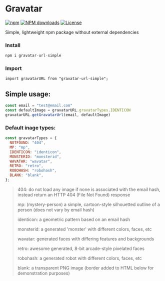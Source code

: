# Gravatar

[![npm](https://img.shields.io/npm/v/gravatar-url-simple.svg)](https://www.npmjs.com/package/gravatar-url-simple)
[![NPM downloads](https://img.shields.io/npm/dm/gravatar-url-simple.svg)](https://www.npmjs.com/package/gravatar-url-simple)
[![License](https://img.shields.io/npm/l/gravatar-url-simple.svg)](https://www.npmjs.com/package/gravatar-url-simple)

Simple, lightweight npm package without external dependencies

### Install
```javascript
npm i gravatar-url-simple
```
### Import
```
import gravatarURL from "gravatar-url-simple";
```

## Simple usage:

```javascript
const email = "test@email.com"
const defaultImage = gravatarURL.gravatarTypes.IDENTICON
gravatarURL.getGravatarUrl(email, defaultImage)
```

### Default inage types:

```javascript
const gravatarTypes = {
  NOTFOUND: "404",
  MP: "mp",
  IDENTICON: "identicon",
  MONSTERID: "monsterid",
  WAVATAR: "wavatar",
  RETRO: "retro",
  ROBOHASH: "robohash",
  BLANK: "blank",
};
```


> 404: do not load any image if none is associated with the email hash, instead return an HTTP 404 (File Not Found) response
> 
> mp: (mystery-person) a simple, cartoon-style silhouetted outline of a person (does not vary by email hash)
> 
> identicon: a geometric pattern based on an email hash
> 
> monsterid: a generated 'monster' with different colors, faces, etc
> 
> wavatar: generated faces with differing features and backgrounds
> 
> retro: awesome generated, 8-bit arcade-style pixelated faces
> 
> robohash: a generated robot with different colors, faces, etc
> 
> blank: a transparent PNG image (border added to HTML below for demonstration purposes)




